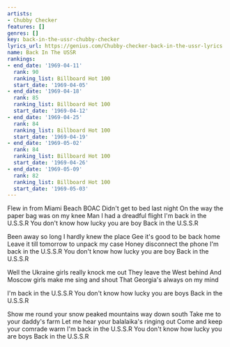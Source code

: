 ```yaml
---
artists:
- Chubby Checker
features: []
genres: []
key: back-in-the-ussr-chubby-checker
lyrics_url: https://genius.com/Chubby-checker-back-in-the-ussr-lyrics
name: Back In The USSR
rankings:
- end_date: '1969-04-11'
  rank: 90
  ranking_list: Billboard Hot 100
  start_date: '1969-04-05'
- end_date: '1969-04-18'
  rank: 85
  ranking_list: Billboard Hot 100
  start_date: '1969-04-12'
- end_date: '1969-04-25'
  rank: 84
  ranking_list: Billboard Hot 100
  start_date: '1969-04-19'
- end_date: '1969-05-02'
  rank: 84
  ranking_list: Billboard Hot 100
  start_date: '1969-04-26'
- end_date: '1969-05-09'
  rank: 82
  ranking_list: Billboard Hot 100
  start_date: '1969-05-03'
---
```

Flew in from Miami Beach BOAC
Didn't get to bed last night
On the way the paper bag was on my knee
Man I had a dreadful flight
I'm back in the U.S.S.R
You don't know how lucky you are boy
Back in the U.S.S.R

Been away so long I hardly knew the place
Gee it's good to be back home
Leave it till tomorrow to unpack my case
Honey disconnect the phone
I'm back in the U.S.S.R
You don't know how lucky you are boy
Back in the U.S.S.R

Well the Ukraine girls really knock me out
They leave the West behind
And Moscow girls make me sing and shout
That Georgia's always on my mind

I'm back in the U.S.S.R
You don't know how lucky you are boys
Back in the U.S.S.R

Show me round your snow peaked mountains way down south
Take me to your daddy's farm
Let me hear your balalaika's ringing out
Come and keep your comrade warm
I'm back in the U.S.S.R
You don't know how lucky you are boys
Back in the U.S.S.R
